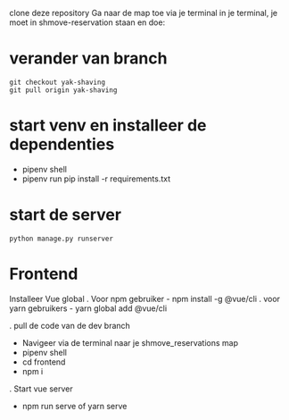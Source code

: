 clone deze repository
Ga naar de map toe via je terminal
in je terminal, je moet in shmove-reservation staan en doe:

# verander van branch
    git checkout yak-shaving
    git pull origin yak-shaving

# start venv en installeer de dependenties
- pipenv shell
- pipenv run pip install -r requirements.txt

# start de server
    python manage.py runserver

# Frontend
Installeer Vue global
. Voor npm gebruiker
    - npm install -g @vue/cli
. voor yarn gebruikers
    - yarn global add @vue/cli

. pull de code van de dev branch
- Navigeer via de terminal naar je shmove_reservations map
- pipenv shell
- cd frontend
- npm i

. Start vue server
- npm run serve of yarn serve

